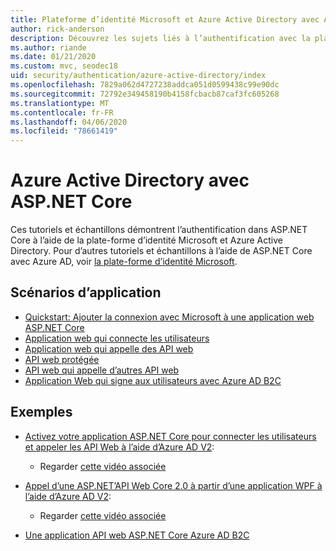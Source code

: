 ```yaml
---
title: Plateforme d’identité Microsoft et Azure Active Directory avec ASP.NET Core
author: rick-anderson
description: Découvrez les sujets liés à l’authentification avec la plate-forme d’identité Microsoft Azure Active Directory pour les applications web et les API dans ASP.NET Core.
ms.author: riande
ms.date: 01/21/2020
ms.custom: mvc, seodec18
uid: security/authentication/azure-active-directory/index
ms.openlocfilehash: 7829a062d4727238addca051d0599438c99e90dc
ms.sourcegitcommit: 72792e349458190b4158fcbacb87caf3fc605268
ms.translationtype: MT
ms.contentlocale: fr-FR
ms.lasthandoff: 04/06/2020
ms.locfileid: "78661419"
---
```

# <a name="azure-active-directory-with-aspnet-core"></a>Azure Active Directory avec ASP.NET Core

Ces tutoriels et échantillons démontrent l’authentification dans ASP.NET Core à l’aide de la plate-forme d’identité Microsoft et Azure Active Directory. Pour d’autres tutoriels et échantillons à l’aide de ASP.NET Core avec Azure AD, voir [la plate-forme d’identité Microsoft](/azure/active-directory/develop/).

## <a name="application-scenarios"></a>Scénarios d’application

* [Quickstart: Ajouter la connexion avec Microsoft à une application web ASP.NET Core](/azure/active-directory/develop/quickstart-v2-aspnet-core-webapp)
* [Application web qui connecte les utilisateurs](/azure/active-directory/develop/scenario-web-app-sign-user-overview?tabs=aspnetcore)
* [Application web qui appelle des API web](/azure/active-directory/develop/scenario-web-app-call-api-overview)
* [API web protégée](/azure/active-directory/develop/scenario-protected-web-api-overview)
* [API web qui appelle d’autres API web](/azure/active-directory/develop/scenario-web-api-call-api-overview)
* [Application Web qui signe aux utilisateurs avec Azure AD B2C](xref:security/authentication/azure-ad-b2c)

## <a name="samples"></a>Exemples

* [Activez votre application ASP.NET Core pour connecter les utilisateurs et appeler les API Web à l’aide d’Azure AD V2](/samples/azure-samples/active-directory-aspnetcore-webapp-openidconnect-v2/enable-webapp-signin/): 
  * Regarder [cette vidéo associée](https://channel9.msdn.com/Events/Build/2018/THR5001)

* [Appel d’une ASP.NET’API Web Core 2.0 à partir d’une application WPF à l’aide d’Azure AD V2](/samples/azure-samples/active-directory-dotnet-native-aspnetcore-v2/calling-an-aspnet-core-web-api-from-a-wpf-application-using-azure-ad-v2/): 
  * Regarder [cette vidéo associée](https://channel9.msdn.com/Events/Build/2018/THR5000)

* [Une application API web ASP.NET Core Azure AD B2C](https://azure.microsoft.com/resources/samples/active-directory-b2c-dotnetcore-webapi/)
